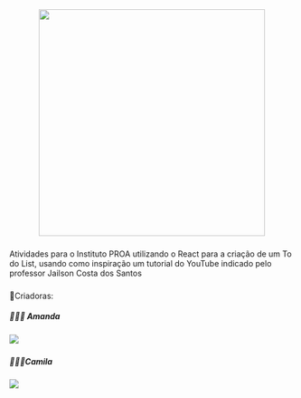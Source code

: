
<div align="center">
<img width="400em" src="https://cdn.discordapp.com/attachments/956690937508134953/979166029584416838/408f043f2b26341a6f54e54442b4860809736fbf_hq.gif">
</div>

###

Atividades para o Instituto PROA utilizando o React para a criação de um To do List, usando como inspiração um tutorial do YouTube indicado pelo professor Jailson Costa dos Santos
###

🌼Criadoras:

#####  👩🏽‍💻 Amanda
<a href="https://github.com/amandavalentim" target="_blank"><img src="https://img.shields.io/badge/GitHub-100000?style=for-the-badge&logo=github&logoColor=white"    target="_blank"></a>
###
##### 👩🏻‍💻Camila
<a href="https://github.com/CamilaCSoares" target="_blank"><img src="https://img.shields.io/badge/GitHub-100000?style=for-the-badge&logo=github&logoColor=white"    target="_blank"></a>
